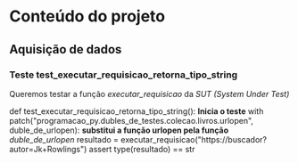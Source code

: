 # Conteúdo do projeto

## Aquisição de dados

### Teste test_executar_requisicao_retorna_tipo_string

Queremos testar a função *executar_requisicao* da *SUT (System Under Test)*

def test_executar_requisicao_retorna_tipo_string(): **Inicia o teste**
    with patch("programacao_py.dubles_de_testes.colecao.livros.urlopen", duble_de_urlopen): **substitui a função urlopen pela função** *duble_de_urlopen*
        resultado = executar_requisicao("https://buscador?autor=Jk+Rowlings")
    assert type(resultado) == str


